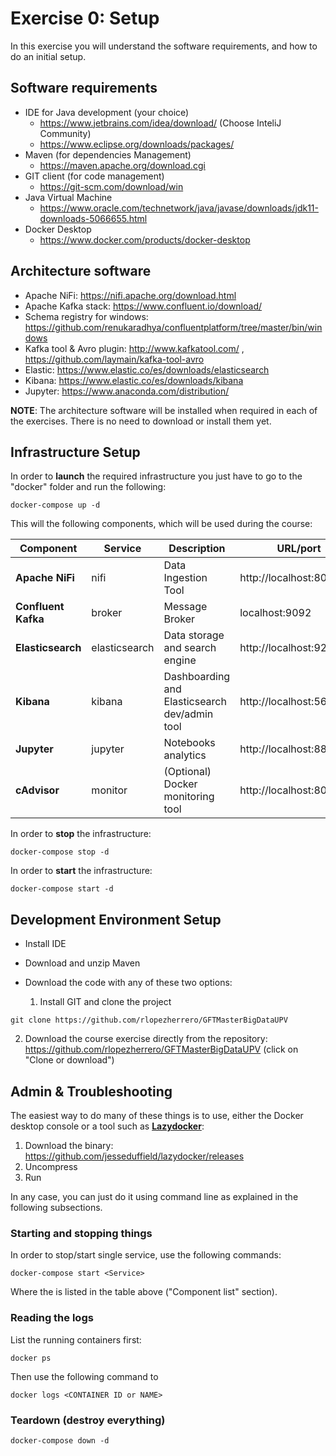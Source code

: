 # Exercise 0: Setup

In this exercise you will understand the software requirements, and how to do an initial setup.

## Software requirements

* IDE for Java development (your choice)
  * https://www.jetbrains.com/idea/download/ (Choose InteliJ Community)
  * https://www.eclipse.org/downloads/packages/
* Maven (for dependencies Management)
  * https://maven.apache.org/download.cgi
* GIT client (for code  management)
  * https://git-scm.com/download/win
* Java Virtual Machine
  * https://www.oracle.com/technetwork/java/javase/downloads/jdk11-downloads-5066655.html
* Docker Desktop
  * https://www.docker.com/products/docker-desktop

## Architecture software

* Apache NiFi: https://nifi.apache.org/download.html
* Apache Kafka stack: https://www.confluent.io/download/
* Schema registry for windows: https://github.com/renukaradhya/confluentplatform/tree/master/bin/windows
* Kafka tool & Avro plugin: http://www.kafkatool.com/ , https://github.com/laymain/kafka-tool-avro
* Elastic: https://www.elastic.co/es/downloads/elasticsearch
* Kibana: https://www.elastic.co/es/downloads/kibana
* Jupyter: https://www.anaconda.com/distribution/

**NOTE**: The architecture software will be installed when required in each of the exercises. There is no need to download or install them yet.

## Infrastructure Setup

In order to **launch** the required infrastructure you just have to go to the "docker" folder and run the following:

```
docker-compose up -d
```

This will the following components, which will be used during the course:

| Component | Service | Description | URL/port |
| ------------- | ------------- | ------------- | ------------- |
| **Apache NiFi**  | nifi | Data Ingestion Tool  | http://localhost:8090/nifi  |
| **Confluent Kafka**  | broker | Message Broker  | localhost:9092  |
| **Elasticsearch**  | elasticsearch | Data storage and search engine  | http://localhost:9200  |
| **Kibana**  | kibana | Dashboarding and Elasticsearch dev/admin tool  | http://localhost:5601  |
| **Jupyter**  | jupyter | Notebooks analytics  | http://localhost:8888  |
| **cAdvisor**  | monitor | (Optional) Docker monitoring tool  | http://localhost:8080  |


In order to **stop** the infrastructure:

```
docker-compose stop -d
```

In order to **start** the infrastructure:

```
docker-compose start -d
```

## Development Environment Setup

* Install IDE
* Download and unzip Maven
* Download the code with any of these two options:

  1. Install GIT and clone the project
 
 ```
 git clone https://github.com/rlopezherrero/GFTMasterBigDataUPV
 ```

  2. Download the course exercise directly from the repository: https://github.com/rlopezherrero/GFTMasterBigDataUPV (click on "Clone or download")

## Admin & Troubleshooting

The easiest way to do many of these things is to use, either the Docker desktop console or a tool such as **[Lazydocker](https://github.com/jesseduffield/lazydocker)**:

1. Download the binary: https://github.com/jesseduffield/lazydocker/releases
2. Uncompress
3. Run

In any case, you can just do it using command line as explained in the following subsections.

### Starting and stopping things

In order to stop/start single service, use the following commands:

```
docker-compose start <Service>
```

Where the **<Service>** is listed in the table above ("Component list" section).

### Reading the logs

List the running containers first:

```
docker ps
```

Then use the following command to

```
docker logs <CONTAINER ID or NAME>
```

### Teardown (destroy everything)

```
docker-compose down -d
```

